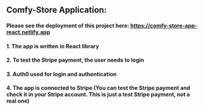 ## Comfy-Store Application:
#### Please see the deployment of this project here: https://comfy-store-app-react.netlify.app
#### 1. The app is written in React library
#### 2. To test the Stripe payment, the user needs to login 
#### 3. Auth0 used for login and authentication 
#### 4. The app is connected to Stripe (You can test the Stripe payment and check it in your Stripe account. This is just a test Stripe payment, not a real one)
